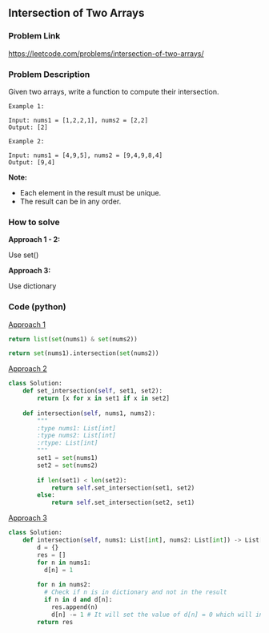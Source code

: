 ## Intersection of Two Arrays

### Problem Link

https://leetcode.com/problems/intersection-of-two-arrays/

### Problem Description 

Given two arrays, write a function to compute their intersection.

```
Example 1: 

Input: nums1 = [1,2,2,1], nums2 = [2,2]
Output: [2]

```

```
Example 2: 

Input: nums1 = [4,9,5], nums2 = [9,4,9,8,4]
Output: [9,4]

```

**Note:**

* Each element in the result must be unique.
* The result can be in any order.

### How to solve 

**Approach 1 - 2:** 

Use set()

**Approach 3:** 

Use dictionary 


### Code (python)

[Approach 1](https://github.com/yanray/leetcode/blob/master/problems/0349Intersection_of_Two_Arrays/0349Intersection_of_Two_Arrays1.py)

```python
return list(set(nums1) & set(nums2))
```
```python
return set(nums1).intersection(set(nums2))
```



[Approach 2](https://github.com/yanray/leetcode/blob/master/problems/0349Intersection_of_Two_Arrays/0349Intersection_of_Two_Arrays2.py)

```python
class Solution:
    def set_intersection(self, set1, set2):
        return [x for x in set1 if x in set2]
        
    def intersection(self, nums1, nums2):
        """
        :type nums1: List[int]
        :type nums2: List[int]
        :rtype: List[int]
        """  
        set1 = set(nums1)
        set2 = set(nums2)
        
        if len(set1) < len(set2):
            return self.set_intersection(set1, set2)
        else:
            return self.set_intersection(set2, set1)
```


[Approach 3](https://github.com/yanray/leetcode/blob/master/problems/0349Intersection_of_Two_Arrays/0349Intersection_of_Two_Arrays3.py)

```python
class Solution:
    def intersection(self, nums1: List[int], nums2: List[int]) -> List[int]:
        d = {}
        res = []
        for n in nums1:
          d[n] = 1
          
        for n in nums2:
		  # Check if n is in dictionary and not in the result
          if n in d and d[n]:
            res.append(n)
            d[n] -= 1 # It will set the value of d[n] = 0 which will indicate we already added n in result
        return res
```
